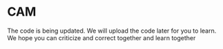 # CAM
The code is being updated. We will upload the code later for you to learn. We hope you can criticize and correct together and learn together
